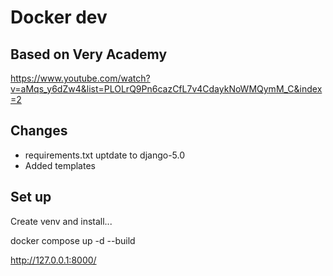 # Docker dev


## Based on Very Academy

https://www.youtube.com/watch?v=aMqs_y6dZw4&list=PLOLrQ9Pn6cazCfL7v4CdaykNoWMQymM_C&index=2


## Changes

- requirements.txt uptdate to django-5.0
- Added templates


## Set up

Create venv and install...

docker compose up -d --build

http://127.0.0.1:8000/ 
